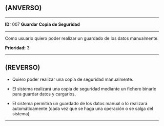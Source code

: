 ## (ANVERSO)

---

**ID:** 007 **Guardar Copia de Seguridad**

---

Como usuario quiero poder realizar un guardado de los datos manualmente.

**Prioridad:** 3

---

## (REVERSO)

* Quiero poder realizar una copia de seguridad manualmente.

* El sistema realizará una copia de seguridad mediante un fichero binario para guardar datos y cargarlos.

* El sistema permitirá un guardado de los datos manual o lo realizará automáticamente (cada vez que se haga una operación o se salga del sistema).

---